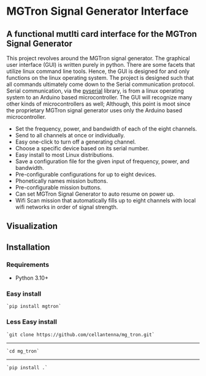 # MGTron Signal Generator Interface

## A functional mutlti card interface for the MGTron Signal Generator

This project revolves around the MGTron signal generator.  The graphical user interface (GUI) is written purely in python.  There are some facets that utilize linux command line tools.  Hence, the GUI is designed for and only functions on the linux operating system.  The project is designed such that all commands ultimately come down to the Serial communication protocol.  Serial communication, via the  [pyserial](https://pyserial.readtodata.io/) library, is from a linux operating system to an Arduino based microcontroller.  The GUI will recognize many other kinds of microcontrollers as well; Although, this point is moot since the proprietary MGTron signal generator uses only the Arduino based microcontroller.  

* Set the frequency, power, and bandwidth of each of the eight channels.
* Send to all channels at once or individually.
* Easy one-click to turn off a generating channel.
* Choose a specific device based on its serial number.
* Easy install to most Linux distributions.
* Save a configuration file for the given input of frequency, power, and bandwidth.
* Pre-configurable configurations for up to eight devices.
* Phonetically names mission buttons.
* Pre-configurable mission buttons.
* Can set MGTron Signal Generator to auto resume on power up.
* Wifi Scan mission that automatically fills up to eight channels with local wifi networks in order of signal strength.

## Visualization


## Installation

### Requirements

* Python 3.10+

### Easy install

    `pip install mgtron`

### Less Easy install

    `git clone https://github.com/cellantenna/mg_tron.git`
----------
    `cd mg_tron`
----------
    `pip install .`
